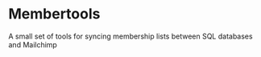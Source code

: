Membertools
===========

A small set of tools for syncing membership lists between SQL databases
and Mailchimp

